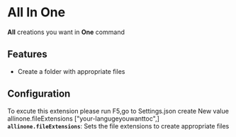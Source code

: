 # All In One

**All** creations you want in **One** command

## Features

- Create a folder with appropriate files 

## Configuration
To excute this extension please run F5,go to Settings.json 
create New value 
allinone.fileExtensions ["your-langugeyouwanttoc",]
**`allinone.fileExtensions`**: Sets the file extensions to create appropriate files 

